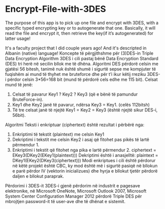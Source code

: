 # Encrypt-File-with-3DES
The purpose of this app is to pick up one file and encrypt with 3DES, with a specific typed encrypting key or to autogenerate that one. Basically, it will read the file and encrypt it, then retrieve the key(if it’s autogenerated) for latter usage! 

It's a faculty project that I did couple years ago! And it's descripted in Albanin (native) language!
Koncepte të përgjithshme për (3)DES-in
Triple Data Encryption Algorithm 3DES i cili pastaj bënë Data Encryption Standard (DES) tri herë në secilin bllok me të dhëna. Algoritmi DES përdorë celsin me gjatësi 56 bitesh, tanimë nuk është shumë i sigurtë sepse me kompjuter të fuqishëm ai mund të thyhet me bruteforce dhe për t’i ikur këtij rreziku 3DES-i përdor celsin 3*56=168 bit (mund të përdorë cels edhe me 115 bit). Celsat mund të jenë:
1. Celsat të pavarur Key1 ? Key2 ? Key3 (që e bënë të pamundur BruteForce-in).
2. Key1 dhe Key2 janë të pavarur, ndërsa Key3 = Key1. (celës 112bitsh)
3. Të tre celsat janë të njejtë Key1 = Key2 = Key3 (është njejtë sikur DES-i, 56bit).

Algoritmi
Teksti i enkriptuar (ciphertext) është rezultat i përbërë nga:
1. Enkriptimi të tekstit (plaintext) me celsin Key1
2. Dekriptimi i tekstit me celsin Key2 i asaj që fitohet pas pikës të lartë përmendur 1.
3. Enkriptimi i tekstit që fitohet nga pika e lartë përmendur 2.
ciphertext = EKey3(DKey2(EKey1(plaintext)))
Dekriptimi është i anasjelltë:
plaintext = DKey1(EKey2(DKey3(ciphertext)))
Modi enkriptues i cili është përdorur në këtë projekt është CBC, ky mod është më i sigurtë pasiqë në bllokun e parë përdor IV (vektorin inicializues) dhe hyrja e bllokut tjetër përdorë daljen e bllokut paraprak.

Përdorimi i 3DES-it
3DES-i gjenë përdorim në industrit e pagesave elektronike, në Microsoft OneNote,
Microsoft Outlook 2007, Microsoft System Center Configuration Manager 2012 përdorë
Triple DES për mbrojtjen password-it të user-ave dhe të dhënat e sistemit.
